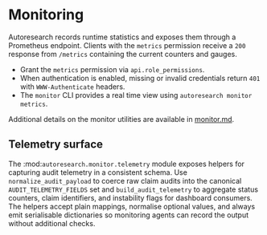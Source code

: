 # Monitoring

Autoresearch records runtime statistics and exposes them through a
Prometheus endpoint. Clients with the `metrics` permission receive a
`200` response from `/metrics` containing the current counters and gauges.

- Grant the `metrics` permission via `api.role_permissions`.
- When authentication is enabled, missing or invalid credentials return `401`
  with `WWW-Authenticate` headers.
- The `monitor` CLI provides a real time view using `autoresearch monitor
  metrics`.

Additional details on the monitor utilities are available in
[monitor.md](monitor.md).

## Telemetry surface

The :mod:`autoresearch.monitor.telemetry` module exposes helpers for
capturing audit telemetry in a consistent schema. Use
``normalize_audit_payload`` to coerce raw claim audits into the canonical
``AUDIT_TELEMETRY_FIELDS`` set and ``build_audit_telemetry`` to aggregate
status counters, claim identifiers, and instability flags for dashboard
consumers. The helpers accept plain mappings, normalise optional values,
and always emit serialisable dictionaries so monitoring agents can record
the output without additional checks.


